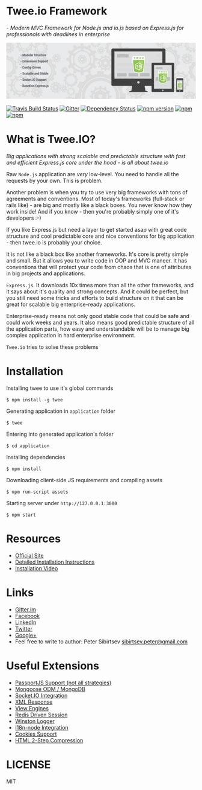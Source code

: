 Twee.io Framework
====

*- Modern MVC Framework for Node.js and io.js based on Express.js for professionals with deadlines in enterprise*

![Twee.io Logo](https://raw.githubusercontent.com/tweeio/twee-framework/master/assets/68747470733a2f2f73332e65752d63656e7472616c2d312e616d617a6f6e6177732e636f6d2f6d657368696e2f7075626c69632f747765652e696f2e706e67.png)

[![Travis Build Status](https://travis-ci.org/tweeio/twee-framework.svg)](https://travis-ci.org/tweeio/twee-framework)
[![Gitter](https://badges.gitter.im/Join%20Chat.svg)](https://gitter.im/tweeio/twee-framework?utm_source=badge&utm_medium=badge&utm_campaign=pr-badge)
[![Dependency Status](https://gemnasium.com/mesin/twee.svg)](https://github.com/tweeio/twee-framework)
[![npm version](https://badge.fury.io/js/twee.svg)](http://npmjs.org/mesin/twee)
[![npm](https://img.shields.io/npm/dm/localeval.svg)](https://github.com/tweeio/twee-framework)
[![npm](https://img.shields.io/npm/l/express.svg)](https://github.com/tweeio/twee-framework)

What is Twee.IO?
====

*Big applications with strong scalable and predictable structure with fast and efficient Express.js core under the hood - is all about twee.io*

Raw `Node.js` application are *very* low-level. You need to handle all the requests by your own. This is problem.

Another problem is when you try to use very big frameworks with tons of agreements and conventions. Most of today's frameworks (full-stack or rails like) - are big and mostly like a black boxes. You never know how they work inside! And if you know - then you're probably simply one of it's developers :-)

If you like Express.js but need a layer to get started asap with great code structure and cool predictable core and nice conventions for big application - then twee.io is probably your choice.

It is not like a black box like another frameworks. It's core is pretty simple and small. But it allows you to write code in OOP and MVC maneer. It has conventions that will protect your code from chaos that is one of attributes in big projects and applications.

`Express.js`. It downloads 10x times more than all the other frameworks, and it says about it's quality and strong concepts. And it could be perfect, but you still need some tricks and efforts to build structure on it that can be great for scalable big enterprise-ready applications.

Enterprise-ready means not only good stable code that could be safe and could work weeks and years. It also means good predictable structure of all the application parts, how easy and understandable will be to manage big complex application in hard enterprise environment.

`Twee.io` tries to solve these problems

Installation
====


Installing twee to use it's global commands

```
$ npm install -g twee
```

Generating application in `application` folder

```
$ twee
```

Entering into generated application's folder

```
$ cd application
```

Installing dependencies

```
$ npm install
```

Downloading client-side JS requirements and compiling assets

```
$ npm run-script assets
```

Starting server under `http://127.0.0.1:3000`

```
$ npm start
```

Resources
====

 - [Official Site](http://twee.io)
 - [Detailed Installation Instructions](http://twee.io/docs/installation.html)
 - [Installation Video](https://www.youtube.com/watch?v=3JxDQ0p0Fyg)

Links
====

 - [Gitter.im](https://gitter.im/tweeio/twee-framework)
 - [Facebook](https://www.facebook.com/pages/tweeio/1574029616142606)
 - [LinkedIn](https://www.linkedin.com/groups/Tweeio-6931666)
 - [Twitter](https://twitter.com/tweeio)
 - [Google+](https://plus.google.com/u/0/117917320555327401329/about)
 - Feel free to write to author: Peter Sibirtsev <sibirtsev.peter@gmail.com>
 
 
Useful Extensions
====

 - [PassportJS Support (not all strategies)](https://github.com/tweeio/twee-passport-extension)
 - [Mongoose ODM / MongoDB](https://github.com/tweeio/twee-mongoose-extension)
 - [Socket.IO Integration](https://github.com/tweeio/twee-socket-extension)
 - [XML Response](https://github.com/tweeio/twee-xml-response-extension)
 - [View Engines](https://github.com/tweeio/twee-view-extension)
 - [Redis Driven Session](https://github.com/tweeio/twee-session-extension)
 - [Winston Logger](https://github.com/tweeio/twee-session-extension)
 - [I18n-node Integration](https://github.com/tweeio/twee-i18n-extension)
 - [Cookies Support](https://github.com/tweeio/twee-cookies-extension)
 - [HTML 2-Step Compression](https://github.com/tweeio/twee-compressor-extension)


LICENSE
====

MIT
